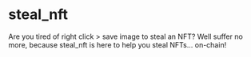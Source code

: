 # steal_nft
Are you tired of right click > save image to steal an NFT? Well suffer no more, because steal_nft is here to help you steal NFTs... on-chain!

